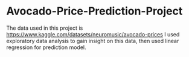 # Avocado-Price-Prediction-Project

The data used in this project is https://www.kaggle.com/datasets/neuromusic/avocado-prices
I used exploratory data analysis to gain insight on this data, then used linear regression for prediction model.
